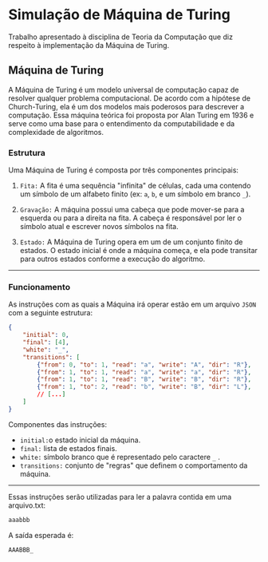 # Simulação de Máquina de Turing

Trabalho apresentado à disciplina de Teoria da Computação que diz respeito à implementação da Máquina de Turing.

## Máquina de Turing

A Máquina de Turing é um modelo universal de computação capaz de resolver qualquer problema computacional. De acordo com a hipótese de Church-Turing, ela é um dos modelos mais poderosos para descrever a computação. Essa máquina teórica foi proposta por Alan Turing em 1936 e serve como uma base para o entendimento da computabilidade e da complexidade de algoritmos.

### Estrutura

Uma Máquina de Turing é composta por três componentes principais:

1. `Fita:` A fita é uma sequência "infinita" de células, cada uma contendo um símbolo de um alfabeto finito (ex: `a`, `b`, e um símbolo em branco `_`).

2. `Gravação:` A máquina possui uma cabeça que pode mover-se para a esquerda ou para a direita na fita. A cabeça é responsável por ler o símbolo atual e escrever novos símbolos na fita.

3. `Estado:` A Máquina de Turing opera em um de um conjunto finito de estados. O estado inicial é onde a máquina começa, e ela pode transitar para outros estados conforme a execução do algoritmo.
---
### Funcionamento

As instruções com as quais a Máquina irá operar estão em um arquivo `JSON` com a seguinte estrutura:

```json
{
    "initial": 0,
    "final": [4],
    "white": "_",
    "transitions": [
        {"from": 0, "to": 1, "read": "a", "write": "A", "dir": "R"},
        {"from": 1, "to": 1, "read": "a", "write": "a", "dir": "R"},
        {"from": 1, "to": 1, "read": "B", "write": "B", "dir": "R"},
        {"from": 1, "to": 2, "read": "b", "write": "B", "dir": "L"},
        // [...]
    ]
}
```
Componentes das instruções:
* `initial:`o estado inicial da máquina.
* `final:` lista de estados finais.
* `white:` símbolo branco que é representado pelo caractere `_` .
* `transitions:` conjunto de "regras" que definem o comportamento da máquina.
---
Essas instruções serão utilizadas para ler a palavra contida em uma arquivo.txt:

```python
aaabbb
```
A saída esperada é:

```python
AAABBB_
```